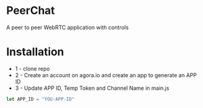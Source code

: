 # PeerChat
A peer to peer WebRTC application with controls

# Installation
* 1 - clone repo 
* 2 - Create an account on agora.io and create an app to generate an APP ID
* 3 - Update APP ID, Temp Token and Channel Name in main.js
```javascript
let APP_ID = "YOU-APP-ID"
```
